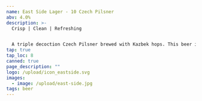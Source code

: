 ```yaml
---
name: East Side Lager - 10 Czech Pilsner
abv: 4.0%
description: >-
  Crisp | Clean | Refreshing


  A triple decoction Czech Pilsner brewed with Kazbek hops. This beer is refreshing, crisp and clean. Has that classic Czech hop herbal notes along with bright notes of lemon citrus.
tap: true
tap_loc: 8
canned: true
page_description: ""
logo: /upload/icon_eastside.svg
images:
  - image: /upload/east-side.jpg
tags: beer
---
```

